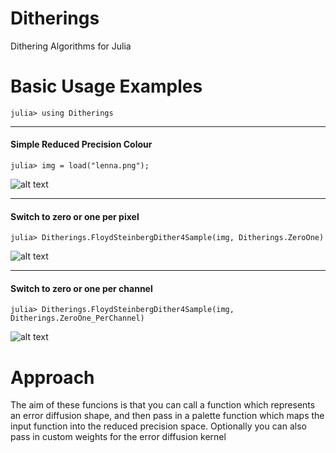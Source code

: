# Ditherings
Dithering Algorithms for Julia

# Basic Usage Examples
`julia> using Ditherings`

---
#### Simple Reduced Precision Colour
`julia> img = load("lenna.png");`

![alt text](https://github.com/NTimmons/Ditherings/blob/master/docs/Lenna.png?raw=true)

---
#### Switch to zero or one per pixel
`julia> Ditherings.FloydSteinbergDither4Sample(img, Ditherings.ZeroOne)`

![alt text](https://github.com/NTimmons/Ditherings/blob/master/docs/FS12_01.png?raw=true)

---
#### Switch to zero or one per channel
`julia> Ditherings.FloydSteinbergDither4Sample(img, Ditherings.ZeroOne_PerChannel)`

![alt text](https://github.com/NTimmons/Ditherings/blob/master/docs/FS12_01PerChannel.png?raw=true)

# Approach

The aim of these funcions is that you can call a function which represents an error diffusion shape, and then pass in a palette function which maps the input function into the reduced precision space. Optionally you can also pass in custom weights for the error diffusion kernel
